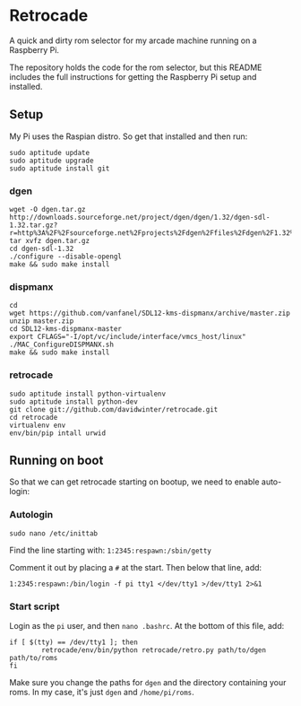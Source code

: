 # Retrocade

A quick and dirty rom selector for my arcade machine running on a Raspberry Pi.

The repository holds the code for the rom selector, but this README includes the full instructions for getting the Raspberry Pi setup and installed.

## Setup

My Pi uses the Raspian distro. So get that installed and then run:

	sudo aptitude update
	sudo aptitude upgrade
	sudo aptitude install git

### dgen

	wget -O dgen.tar.gz http://downloads.sourceforge.net/project/dgen/dgen/1.32/dgen-sdl-1.32.tar.gz?r=http%3A%2F%2Fsourceforge.net%2Fprojects%2Fdgen%2Ffiles%2Fdgen%2F1.32%2F&ts=1368376336&use_mirror=garr
	tar xvfz dgen.tar.gz
	cd dgen-sdl-1.32
	./configure --disable-opengl
	make && sudo make install

### dispmanx

	cd
	wget https://github.com/vanfanel/SDL12-kms-dispmanx/archive/master.zip 
	unzip master.zip
	cd SDL12-kms-dispmanx-master
	export CFLAGS="-I/opt/vc/include/interface/vmcs_host/linux"
	./MAC_ConfigureDISPMANX.sh
	make && sudo make install

### retrocade

	sudo aptitude install python-virtualenv
	sudo aptitude install python-dev
	git clone git://github.com/davidwinter/retrocade.git
	cd retrocade
	virtualenv env
	env/bin/pip intall urwid

## Running on boot

So that we can get retrocade starting on bootup, we need to enable auto-login:

### Autologin

	sudo nano /etc/inittab

Find the line starting with: `1:2345:respawn:/sbin/getty`

Comment it out by placing a `#` at the start. Then below that line, add:

	1:2345:respawn:/bin/login -f pi tty1 </dev/tty1 >/dev/tty1 2>&1

### Start script

Login as the `pi` user, and then `nano .bashrc`. At the bottom of this file, add:

	if [ $(tty) == /dev/tty1 ]; then
	        retrocade/env/bin/python retrocade/retro.py path/to/dgen path/to/roms
	fi

Make sure you change the paths for `dgen` and the directory containing your roms. In my case, it's just `dgen` and `/home/pi/roms`.